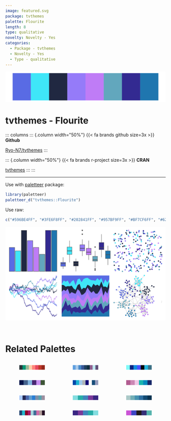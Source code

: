 ```yaml
---
image: featured.svg
package: tvthemes
palette: Flourite
length: 8
type: qualitative
novelty: Novelty - Yes
categories:
  - Package - tvthemes
  - Novelty - Yes
  - Type - qualitative
---
```


![](featured.svg)

# tvthemes - Flourite 

::: columns
::: {.column width="50%"}
{{< fa brands github size=3x >}}
**Github**

[Ryo-N7/tvthemes](https://github.com/Ryo-N7/tvthemes)
:::

::: {.column width="50%"}
{{< fa brands r-project size=3x >}}
**CRAN**

[tvthemes](https://CRAN.R-project.org/package=tvthemes)
:::
:::

<hr> 

Use with [paletteer](https://emilhvitfeldt.github.io/paletteer/) package:

```r
library(paletteer)
paletteer_d("tvthemes::Flourite")
```

Use raw:

```r
c("#596BE4FF", "#3FE6F8FF", "#202841FF", "#957BF9FF", "#BF7CF6FF", "#62A7BDFF", "#332A91FF", "#1F76AFFF")
``` 

![](examples.svg) 

<br>

# Related Palettes

<div class="list" style="display: grid; grid-template-columns: auto auto auto;"> <figure class="figure">
<a href="../../awtools/a_palette/"> <img src="../../awtools/a_palette/featured.svg" style="width: 100%;" class="figure-img"></a>
</figure> <figure class="figure">
<a href="../../palettetown/quagsire/"> <img src="../../palettetown/quagsire/featured.svg" style="width: 100%;" class="figure-img"></a>
</figure> <figure class="figure">
<a href="../../tvthemes/Aquamarine/"> <img src="../../tvthemes/Aquamarine/featured.svg" style="width: 100%;" class="figure-img"></a>
</figure> <figure class="figure">
<a href="../../colRoz/physalia/"> <img src="../../colRoz/physalia/featured.svg" style="width: 100%;" class="figure-img"></a>
</figure> <figure class="figure">
<a href="../../tvthemes/WaterTribe/"> <img src="../../tvthemes/WaterTribe/featured.svg" style="width: 100%;" class="figure-img"></a>
</figure> <figure class="figure">
<a href="../../LaCroixColoR/Berry/"> <img src="../../LaCroixColoR/Berry/featured.svg" style="width: 100%;" class="figure-img"></a>
</figure> <figure class="figure">
<a href="../../Redmonder/qMSOBuWarm/"> <img src="../../Redmonder/qMSOBuWarm/featured.svg" style="width: 100%;" class="figure-img"></a>
</figure> <figure class="figure">
<a href="../../vapoRwave/jazzCup/"> <img src="../../vapoRwave/jazzCup/featured.svg" style="width: 100%;" class="figure-img"></a>
</figure> <figure class="figure">
<a href="../../MetBrewer/Hokusai2/"> <img src="../../MetBrewer/Hokusai2/featured.svg" style="width: 100%;" class="figure-img"></a>
</figure> <figure class="figure">
<a href="../../peRReo/planb/"> <img src="../../peRReo/planb/featured.svg" style="width: 100%;" class="figure-img"></a>
</figure> <figure class="figure">
<a href="../../vapeplot/jazzcup/"> <img src="../../vapeplot/jazzcup/featured.svg" style="width: 100%;" class="figure-img"></a>
</figure> <figure class="figure">
<a href="../../NineteenEightyR/electronic_night/"> <img src="../../NineteenEightyR/electronic_night/featured.svg" style="width: 100%;" class="figure-img"></a>
</figure> 
</div>
